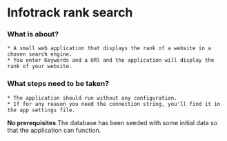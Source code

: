 # Infotrack rank search

### What is about?
    * A small web application that displays the rank of a website in a chosen search engine.
    * You enter Keywords and a URl and the application will display the rank of your website. 
### What steps need to be taken?
    * The application should run without any configuration.
    * If for any reason you need the connection string, you'll find it in the app settings file. 
    
    
 **No prerequisites**.The database has been seeded with some initial data so that the application can function. 
      
    



